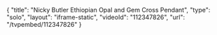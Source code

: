 {
    "title": "Nicky Butler Ethiopian Opal and Gem Cross Pendant",
    "type": "solo",
    "layout": "iframe-static",
    "videoId": "112347826",
    "url": "\/tvpembed\/112347826"
}